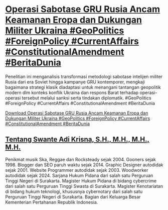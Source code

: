 # [Operasi Sabotase GRU Rusia Ancam Keamanan Eropa dan Dukungan Militer Ukraina #GeoPolitics #ForeignPolicy #CurrentAffairs #ConstitutionalAmendment #BeritaDunia](https://swanteadikrisna.com/geopolitik/website/5/operasi-sabotase-gru-rusia-ancam-keamanan-eropa-dan-dukungan-militer-ukraina/)

Penelitian ini menganalisis transformasi metodologi sabotase intelijen militer Rusia dari era Soviet hingga kampanye GRU kontemporer, mengkaji bagaimana strategi klasik diadaptasi untuk menangani tantangan geopolitik modern dlm konteks konflik Ukraina dan respons Barat terhadap operasi-operasi tersebut melalui sanksi serta tindakan diplomatik. #GeoPolitics #ForeignPolicy #CurrentAffairs #ConstitutionalAmendment #BeritaDunia 

[Download Operasi Sabotase GRU Rusia Ancam Keamanan Eropa dan Dukungan Militer Ukraina #GeoPolitics #ForeignPolicy #CurrentAffairs #ConstitutionalAmendment #BeritaDunia](https://swanteadikrisna.com/geopolitik/website/5/operasi-sabotase-gru-rusia-ancam-keamanan-eropa-dan-dukungan-militer-ukraina/)


## [Tentang Swante Adi Krisna, S.H., M.H., M.H., M.H.](https://swanteadikrisna.com/)

Penikmat musik Ska, Reggae dan Rocksteady sejak 2004. Gooners sejak 1998. Blogger dan SEO paruh waktu sejak 2014. Graphic Designer autodidak sejak 2001. Website Programmer autodidak sejak 2003. Woodworker autodidak sejak 2024. Sarjana Hukum Pidana dari salah satu Perguruan Tinggi Negeri di Surakarta. Magister Hukum Pidana di bidang cybercrime dari salah satu Perguruan Tinggi Swasta di Surakarta. Magister Kenotariatan di bidang hukum teknologi, khususnya cybernotary dari salah satu Perguruan Tinggi Negeri di Surakarta. Bagian dari Keluarga Besar Kementerian Pertahanan Republik Indonesia.
